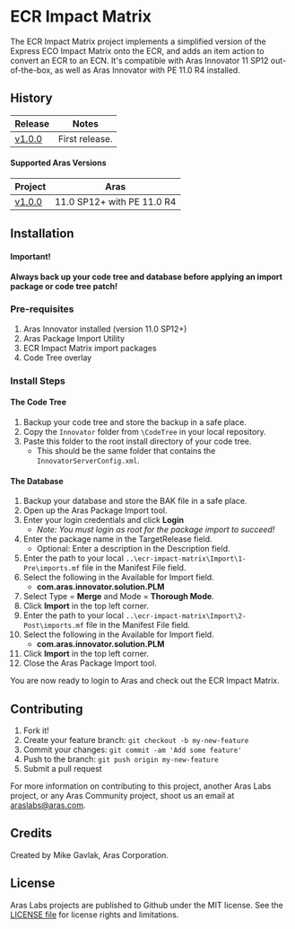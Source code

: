 # ECR Impact Matrix

The ECR Impact Matrix project implements a simplified version of the Express ECO Impact Matrix onto the ECR, and adds an item action to convert an ECR to an ECN. It's compatible with Aras Innovator 11 SP12 out-of-the-box, as well as Aras Innovator with PE 11.0 R4 installed.

## History

Release | Notes
--------|--------
[v1.0.0](https://github.com/ArasLabs/ecr-impact-matrix/releases/tag/v1.0.0) | First release.

#### Supported Aras Versions

Project | Aras
--------|------
[v1.0.0](https://github.com/ArasLabs/ecr-impact-matrix/releases/tag/v1.0.0) | 11.0 SP12+ with PE 11.0 R4

## Installation

#### Important!
**Always back up your code tree and database before applying an import package or code tree patch!**

### Pre-requisites

1. Aras Innovator installed (version 11.0 SP12+)
2. Aras Package Import Utility
3. ECR Impact Matrix import packages
4. Code Tree overlay

### Install Steps

#### The Code Tree
1. Backup your code tree and store the backup in a safe place.
2. Copy the `Innovator` folder from `\CodeTree` in your local repository.
3. Paste this folder to the root install directory of your code tree.
	* This should be the same folder that contains the `InnovatorServerConfig.xml`.

#### The Database
1. Backup your database and store the BAK file in a safe place.
2. Open up the Aras Package Import tool.
3. Enter your login credentials and click **Login**
    * _Note: You must login as root for the package import to succeed!_
4. Enter the package name in the TargetRelease field.
    * Optional: Enter a description in the Description field.
5. Enter the path to your local `..\ecr-impact-matrix\Import\1-Pre\imports.mf` file in the Manifest File field.
6. Select the following in the Available for Import field.
    * **com.aras.innovator.solution.PLM**
7. Select Type = **Merge** and Mode = **Thorough Mode**.
8. Click **Import** in the top left corner.
9. Enter the path to your local `..\ecr-impact-matrix\Import\2-Post\imports.mf` file in the Manifest File field.
10. Select the following in the Available for Import field.
    * **com.aras.innovator.solution.PLM**
11. Click **Import** in the top left corner.
12. Close the Aras Package Import tool.

You are now ready to login to Aras and check out the ECR Impact Matrix.

<!-- ## Usage -->



## Contributing

1. Fork it!
2. Create your feature branch: `git checkout -b my-new-feature`
3. Commit your changes: `git commit -am 'Add some feature'`
4. Push to the branch: `git push origin my-new-feature`
5. Submit a pull request

For more information on contributing to this project, another Aras Labs project, or any Aras Community project, shoot us an email at araslabs@aras.com.

## Credits

Created by Mike Gavlak, Aras Corporation. 

## License

Aras Labs projects are published to Github under the MIT license. See the [LICENSE file](./LICENSE.md) for license rights and limitations.